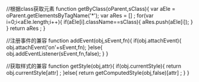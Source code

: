 //根据class获取元素
function getByClass(oParent,sClass){
	var aEle = oParent.getElementsByTagName('*');
	var aRes = [] ;
	for(var i=0;i<aEle.length;i++){
	   if(aEle[i].className==sClass){
	        aRes.push(aEle[i]);
	   }
	}
	return aRes ;
}

//注册事件的兼容
function addEvent(obj,sEvent,fn){
	  if(obj.attachEvent){
	        obj.attachEvent('on'+sEvent,fn);
	  }else{
       		obj.addEventListener(sEvent,fn,false);
	  }
}

//获取样式的兼容
function getStyle(obj,attr){
	if(obj.currentStyle){
		return obj.currentStyle[attr] ;
	}else{
		return getComputedStyle(obj,false)[attr] ;
	}
}
